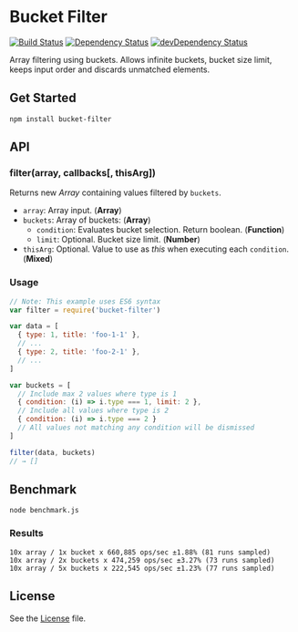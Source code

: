 # Bucket Filter
[![Build Status](https://travis-ci.org/grindcode/bucket-filter.svg?branch=master)](https://travis-ci.org/grindcode/bucket-filter) [![Dependency Status](https://david-dm.org/grindcode/bucket-filter.svg)](https://david-dm.org/grindcode/bucket-filter) [![devDependency Status](https://david-dm.org/grindcode/bucket-filter/dev-status.svg)](https://david-dm.org/grindcode/bucket-filter#info=devDependencies)

Array filtering using buckets. Allows infinite buckets, bucket size limit, keeps input order and discards unmatched elements.

## Get Started
```shell
npm install bucket-filter
```

## API
### filter(array, callbacks[, thisArg])
Returns new _Array_ containing values filtered by `buckets`.
* `array`: Array input. (**Array**)
* `buckets`: Array of buckets: (**Array**)
  * `condition`: Evaluates bucket selection. Return boolean. (**Function**)
  * `limit`: Optional. Bucket size limit. (**Number**)
* `thisArg`: Optional. Value to use as _this_ when executing each `condition`. (**Mixed**)

### Usage
```javascript
// Note: This example uses ES6 syntax
var filter = require('bucket-filter')

var data = [
  { type: 1, title: 'foo-1-1' },
  // ...
  { type: 2, title: 'foo-2-1' },
  // ...
]

var buckets = [
  // Include max 2 values where type is 1
  { condition: (i) => i.type === 1, limit: 2 },
  // Include all values where type is 2
  { condition: (i) => i.type === 2 }
  // All values not matching any condition will be dismissed
]

filter(data, buckets)
// → []
```

## Benchmark
```shell
node benchmark.js
```

### Results
```shell
10x array / 1x bucket x 660,885 ops/sec ±1.88% (81 runs sampled)
10x array / 2x buckets x 474,259 ops/sec ±3.27% (73 runs sampled)
10x array / 5x buckets x 222,545 ops/sec ±1.23% (77 runs sampled)
```

## License
See the [License](LICENSE) file.
